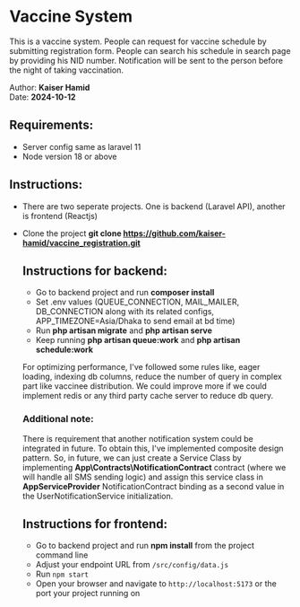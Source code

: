 # Vaccine System

This is a vaccine system. People can request for vaccine schedule by submitting registration form. People can search his schedule in search page by providing his NID number. Notification will be sent to the person before the night of taking vaccination.

Author: **Kaiser Hamid**  
Date: **2024-10-12**

## Requirements:

- Server config same as laravel 11
- Node version 18 or above

## Instructions:

- There are two seperate projects. One is backend (Laravel API), another is frontend (Reactjs)
- Clone the project **git clone https://github.com/kaiser-hamid/vaccine_registration.git**

  ## Instructions for backend:

  - Go to backend project and run **composer install**
  - Set .env values (QUEUE_CONNECTION, MAIL_MAILER, DB_CONNECTION along with its related configs, APP_TIMEZONE=Asia/Dhaka to send email at bd time)
  - Run **php artisan migrate** and **php artisan serve**
  - Keep running **php artisan queue:work** and **php artisan schedule:work**

  For optimizing performance, I've followed some rules like, eager loading, indexing db columns, reduce the number of query in complex part like vaccinee distribution.
  We could improve more if we could implement redis or any third party cache server to reduce db query.

  ### Additional note:

  There is requirement that another notification system could be integrated in future.
  To obtain this, I've implemented composite design pattern.
  So, in future, we can just create a Service Class by implementing **App\Contracts\NotificationContract** contract (where we will handle all SMS sending logic) and assign this service class in **AppServiceProvider** NotificationContract binding as a second value in the UserNotificationService initialization.

  ## Instructions for frontend:

  - Go to backend project and run **npm install** from the project command line
  - Adjust your endpoint URL from `/src/config/data.js`
  - Run `npm start`
  - Open your browser and navigate to `http://localhost:5173` or the port your project running on
